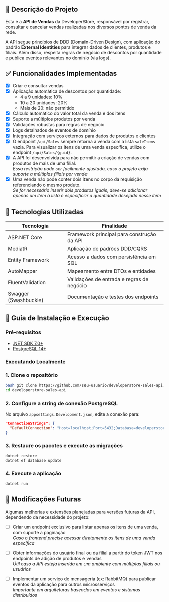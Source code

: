 ## 📌 Descrição do Projeto

Esta é a **API de Vendas** da DeveloperStore, responsável por registrar, consultar e cancelar vendas realizadas nos diversos pontos de venda da rede.

A API segue princípios de DDD (Domain-Driven Design), com aplicação do padrão **External Identities** para integrar dados de clientes, produtos e filiais. Além disso, respeita regras de negócio de descontos por quantidade e publica eventos relevantes no domínio (via logs).

## ✅ Funcionalidades Implementadas

- [x] Criar e consultar vendas  
- [x] Aplicação automática de descontos por quantidade:
  - 4 a 9 unidades: 10%
  - 10 a 20 unidades: 20%
  - Mais de 20: não permitido  
- [x] Cálculo automático do valor total da venda e dos itens  
- [x] Suporte a múltiplos produtos por venda  
- [x] Validações robustas para regras de negócio  
- [x] Logs detalhados de eventos de domínio  
- [x] Integração com serviços externos para dados de produtos e clientes  
- [x] O endpoint `/api/Sales` sempre retorna a venda com a lista `saleItems` vazia. Para visualizar os itens de uma venda específica, utilize o endpoint `/api/Sales/{guid}`.  
- [x] A API foi desenvolvida para não permitir a criação de vendas com produtos de mais de uma filial.  
  _Essa restrição pode ser facilmente ajustada, caso o projeto exija suporte a múltiplas filiais por venda_  
- [x] Uma venda não pode conter dois itens no corpo da requisição referenciando o mesmo produto.  
  _Se for necessário inserir dois produtos iguais, deve-se adicionar apenas um item à lista e especificar a quantidade desejada nesse item_

## 🧠 Tecnologias Utilizadas

| Tecnologia            | Finalidade                                 |
| --------------------- | ------------------------------------------ |
| ASP.NET Core          | Framework principal para construção da API |
| MediatR               | Aplicação de padrões DDD/CQRS              |
| Entity Framework      | Acesso a dados com persistência em SQL     |
| AutoMapper            | Mapeamento entre DTOs e entidades          |
| FluentValidation      | Validações de entrada e regras de negócio  |
| Swagger (Swashbuckle) | Documentação e testes dos endpoints        |

## 🚀 Guia de Instalação e Execução

### Pré-requisitos

- [.NET SDK 7.0+](https://dotnet.microsoft.com/download)
- [PostgreSQL 14+](https://www.postgresql.org/download/)

### Executando Localmente

### 1. Clone o repositório  

```bash
bash git clone https://github.com/seu-usuario/developerstore-sales-api.git
cd developerstore-sales-api
```

### 2. Configure a string de conexão PostgreSQL

No arquivo `appsettings.Development.json`, edite a conexão para:
```json
"ConnectionStrings": {
  "DefaultConnection": "Host=localhost;Port=5432;Database=developerstore;Username=postgres;Password=senha"
}
```
### 3. Restaure os pacotes e execute as migrações

```bash
dotnet restore
dotnet ef database update
```

### 4. Execute a aplicação

```bash
dotnet run
```

## 🔮 Modificações Futuras

Algumas melhorias e extensões planejadas para versões futuras da API, dependendo da necessidade do projeto:

- [ ] Criar um endpoint exclusivo para listar apenas os itens de uma venda, com suporte a paginação  
  _Caso o frontend precise acessar diretamente os itens de uma venda específica_
  
- [ ] Obter informações do usuário final ou da filial a partir do token JWT nos endpoints de adição de produtos e vendas  
  _Útil caso a API esteja inserida em um ambiente com múltiplas filiais ou usuários_

- [ ] Implementar um serviço de mensageria (ex: RabbitMQ) para publicar eventos da aplicação para outros microsserviços  
  _Importante em arquiteturas baseadas em eventos e sistemas distribuídos_
